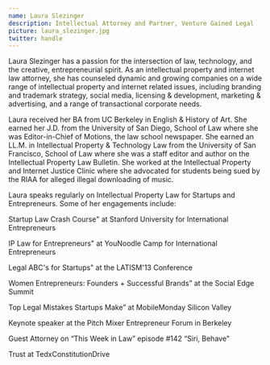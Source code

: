 ```yaml
---
name: Laura Slezinger
description: Intellectual Attorney and Partner, Venture Gained Legal
picture: laura_slezinger.jpg 
twitter: handle
---
```

Laura Slezinger has a passion for the intersection of law, technology, and the creative, entrepreneurial spirit. As an intellectual property and internet law attorney, she has counseled dynamic and growing companies on a wide range of intellectual property and internet related issues, including branding and trademark strategy, social media, licensing & development, marketing & advertising, and a range of transactional corporate needs.

Laura received her BA from UC Berkeley in English & History of Art. She earned her J.D. from the University of San Diego, School of Law where she was Editor-in-Chief of Motions, the law school newspaper. She earned an LL.M. in Intellectual Property & Technology Law from the University of San Francisco, School of Law where she was a staff editor and author on the Intellectual Property Law Bulletin. She worked at the Intellectual Property and Internet Justice Clinic where she advocated for students being sued by the RIAA for alleged illegal downloading of music.

Laura speaks regularly on Intellectual Property Law for Startups and Entrepreneurs. Some of her engagements include:

Startup Law Crash Course" at Stanford University for International Entrepreneurs 

IP Law for Entrepreneurs" at YouNoodle Camp for International Entrepreneurs 

Legal ABC's for Startups" at the LATISM'13 Conference

Women Entrepreneurs: Founders + Successful Brands” at the Social Edge Summit 

Top Legal Mistakes Startups Make” at MobileMonday Silicon Valley 

Keynote speaker at the Pitch Mixer Entrepreneur Forum in Berkeley 

Guest Attorney on “This Week in Law” episode #142 “Siri, Behave” 

Trust at TedxConstitutionDrive 